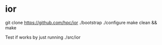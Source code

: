# ior

git clone https://github.com/hpc/ior
./bootstrap
./configure
make clean && make

Test if works by just running ./src/ior
